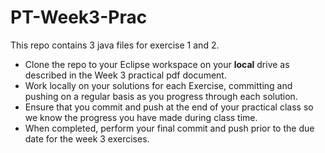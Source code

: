 # PT-Week3-Prac

This repo contains 3 java files for exercise 1 and 2.

- Clone the repo to your Eclipse workspace on your **local** drive as described in the Week 3 practical pdf document.
- Work locally on your solutions for each Exercise, committing and pushing on a regular basis as you progress through each solution.
- Ensure that you commit and push at the end of your practical class so we know the progress you have made during class time.
- When completed, perform your final commit and push prior to the due date for the week 3 exercises.
